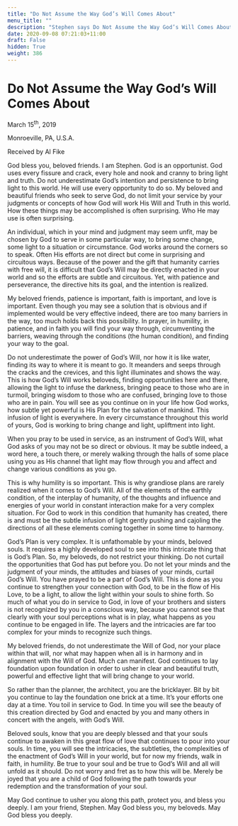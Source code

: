 ```yaml
---
title: "Do Not Assume the Way God’s Will Comes About"
menu_title: ""
description: "Stephen says Do Not Assume the Way God’s Will Comes About"
date: 2020-09-08 07:21:03+11:00
draft: False
hidden: True
weight: 386
---
```

# Do Not Assume the Way God’s Will Comes About 

March 15<sup>th</sup>, 2019

Monroeville, PA, U.S.A.

Received by Al Fike



God bless you, beloved friends. I am Stephen. God is an opportunist. God uses every fissure and crack, every hole and nook and cranny to bring light and truth. Do not underestimate God’s intention and persistence to bring light to this world. He will use every opportunity to do so. My beloved and beautiful friends who seek to serve God, do not limit your service by your judgments or concepts of how God will work His Will and Truth in this world. How these things may be accomplished is often surprising. Who He may use is often surprising. 

An individual, which in your mind and judgment may seem unfit, may be chosen by God to serve in some particular way, to bring some change, some light to a situation or circumstance. God works around the corners so to speak. Often His efforts are not direct but come in surprising and circuitous ways. Because of the power and the gift that humanity carries with free will, it is difficult that God’s Will may be directly enacted in your world and so the efforts are subtle and circuitous. Yet, with patience and perseverance, the directive hits its goal, and the intention is realized. 

My beloved friends, patience is important, faith is important, and love is important. Even though you may see a solution that is obvious and if implemented would be very effective indeed, there are too many barriers in the way, too much holds back this possibility. In prayer, in humility, in patience, and in faith you will find your way through, circumventing the barriers, weaving through the conditions (the human condition), and finding your way to the goal. 

Do not underestimate the power of God’s Will, nor how it is like water, finding its way to where it is meant to go. It meanders and seeps through the cracks and the crevices, and this light illuminates and shows the way. This is how God’s Will works beloveds, finding opportunities here and there, allowing the light to infuse the darkness, bringing peace to those who are in turmoil, bringing wisdom to those who are confused, bringing love to those who are in pain. You will see as you continue on in your life how God works, how subtle yet powerful is His Plan for the salvation of mankind. This infusion of light is everywhere. In every circumstance throughout this world of yours, God is working to bring change and light, upliftment into light. 

When you pray to be used in service, as an instrument of God’s Will, what God asks of you may not be so direct or obvious. It may be subtle indeed, a word here, a touch there, or merely walking through the halls of some place using you as His channel that light may flow through you and affect and change various conditions as you go. 

This is why humility is so important. This is why grandiose plans are rarely realized when it comes to God’s Will. All of the elements of the earthly condition, of the interplay of humanity, of the thoughts and influence and energies of your world in constant interaction make for a very complex situation. For God to work in this condition that humanity has created, there is and must be the subtle infusion of light gently pushing and cajoling the directions of all these elements coming together in some time to harmony. 

God’s Plan is very complex. It is unfathomable by your minds, beloved souls. It requires a highly developed soul to see into this intricate thing that is God’s Plan. So, my beloveds, do not restrict your thinking. Do not curtail the opportunities that God has put before you. Do not let your minds and the judgment of your minds, the attitudes and biases of your minds, curtail God’s Will. You have prayed to be a part of God’s Will. This is done as you continue to strengthen your connection with God, to be in the flow of His Love, to be a light, to allow the light within your souls to shine forth. So much of what you do in service to God, in love of your brothers and sisters is not recognized by you in a conscious way, because you cannot see that clearly with your soul perceptions what is in play, what happens as you continue to be engaged in life. The layers and the intricacies are far too complex for your minds to recognize such things. 

My beloved friends, do not underestimate the Will of God, nor your place within that will, nor what may happen when all is in harmony and in alignment with the Will of God. Much can manifest. God continues to lay foundation upon foundation in order to usher in clear and beautiful truth, powerful and effective light that will bring change to your world. 

So rather than the planner, the architect, you are the bricklayer. Bit by bit you continue to lay the foundation one brick at a time. It’s your efforts one day at a time. You toil in service to God. In time you will see the beauty of this creation directed by God and enacted by you and many others in concert with the angels, with God’s Will. 

Beloved souls, know that you are deeply blessed and that your souls continue to awaken in this great flow of love that continues to pour into your souls. In time, you will see the intricacies, the subtleties, the complexities of the enactment of God’s Will in your world, but for now my friends, walk in faith, in humility. Be true to your soul and be true to God’s Will and all will unfold as it should. Do not worry and fret as to how this will be. Merely be joyed that you are a child of God following the path towards your redemption and the transformation of your soul. 

May God continue to usher you along this path, protect you, and bless you deeply. I am your friend, Stephen. May God bless you, my beloveds. May God bless you deeply. 

 